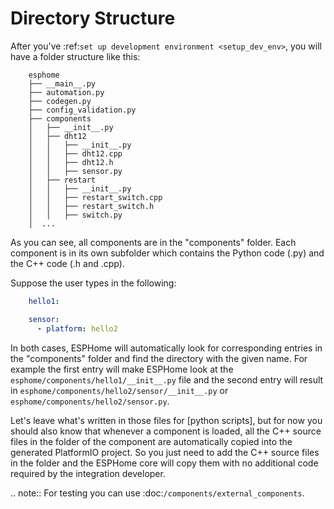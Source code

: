 # Directory Structure

After you've :ref:`set up development environment <setup_dev_env>`, you will have a folder structure like this:

``` text
    esphome
    ├── __main__.py
    ├── automation.py
    ├── codegen.py
    ├── config_validation.py
    ├── components
    │   ├── __init__.py
    │   ├── dht12
    │   │   ├── __init__.py
    │   │   ├── dht12.cpp
    │   │   ├── dht12.h
    │   │   ├── sensor.py
    │   ├── restart
    │   │   ├── __init__.py
    │   │   ├── restart_switch.cpp
    │   │   ├── restart_switch.h
    │   │   ├── switch.py
    │  ...
```

As you can see, all components are in the "components" folder. Each component is in its own
subfolder which contains the Python code (.py) and the C++ code (.h and .cpp).

Suppose the user types in the following:


``` yaml
    hello1:

    sensor:
      - platform: hello2
```

In both cases, ESPHome will automatically look for corresponding entries in the "components"
folder and find the directory with the given name. For example the first entry will make ESPHome
look at the ``esphome/components/hello1/__init__.py`` file and the second entry will result in
``esphome/components/hello2/sensor/__init__.py`` or ``esphome/components/hello2/sensor.py``.

Let's leave what's written in those files for [python scripts], but for now you should also know that
whenever a component is loaded, all the C++ source files in the folder of the component
are automatically copied into the generated PlatformIO project. So you just need to add the C++
source files in the folder and the ESPHome core will copy them with no additional code required
by the integration developer.

.. note::
    For testing you can use :doc:`/components/external_components`.

